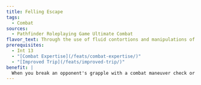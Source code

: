 ```yaml
---
title: Felling Escape
tags:
  - Combat
sources:
  - Pathfinder Roleplaying Game Ultimate Combat
flavor_text: Through the use of fluid contortions and manipulations of leverage, you can throw your opponent to the ground after escaping a grapple.
prerequisites:
  - Int 13
  - "[Combat Expertise](/feats/combat-expertise/)"
  - "[Improved Trip](/feats/improved-trip/)"
benefit: |
  When you break an opponent's grapple with a combat maneuver check or [Escape Artist](/skills/escape-artist/) check, you can spend a swift action to make a trip attempt against that opponent.
---
```


